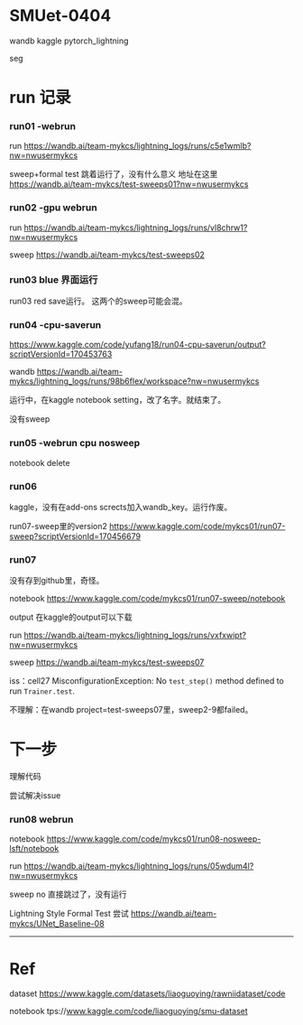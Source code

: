 # SMUet-0404

wandb kaggle pytorch_lightning

seg

# run 记录

### run01 -webrun

run https://wandb.ai/team-mykcs/lightning_logs/runs/c5e1wmlb?nw=nwusermykcs

sweep+formal test 跳着运行了，没有什么意义 地址在这里 https://wandb.ai/team-mykcs/test-sweeps01?nw=nwusermykcs

### run02 -gpu webrun

run https://wandb.ai/team-mykcs/lightning_logs/runs/vl8chrw1?nw=nwusermykcs

sweep https://wandb.ai/team-mykcs/test-sweeps02

### run03 blue 界面运行

run03 red save运行。 这两个的sweep可能会混。

### run04 -cpu-saverun
https://www.kaggle.com/code/yufang18/run04-cpu-saverun/output?scriptVersionId=170453763

wandb
https://wandb.ai/team-mykcs/lightning_logs/runs/98b6flex/workspace?nw=nwusermykcs

运行中，在kaggle notebook setting，改了名字。就结束了。

没有sweep


### run05 -webrun cpu nosweep
notebook delete


### run06
kaggle，没有在add-ons scrects加入wandb_key。运行作废。

run07-sweep里的version2
https://www.kaggle.com/code/mykcs01/run07-sweep?scriptVersionId=170456679


### run07
没有存到github里，奇怪。

notebook https://www.kaggle.com/code/mykcs01/run07-sweep/notebook

output 在kaggle的output可以下载

run https://wandb.ai/team-mykcs/lightning_logs/runs/vxfxwipt?nw=nwusermykcs

sweep https://wandb.ai/team-mykcs/test-sweeps07

iss：cell27 MisconfigurationException: No `test_step()` method defined to run `Trainer.test`.

不理解：在wandb project=test-sweeps07里，sweep2-9都failed。

# 下一步
理解代码

尝试解决issue

### run08 webrun

notebook https://www.kaggle.com/code/mykcs01/run08-nosweep-lsft/notebook

run https://wandb.ai/team-mykcs/lightning_logs/runs/05wdum4l?nw=nwusermykcs

sweep no 直接跳过了，没有运行

Lightning Style Formal Test 尝试 https://wandb.ai/team-mykcs/UNet_Baseline-08


---

# Ref
dataset https://www.kaggle.com/datasets/liaoguoying/rawniidataset/code

notebook tps://www.kaggle.com/code/liaoguoying/smu-dataset
